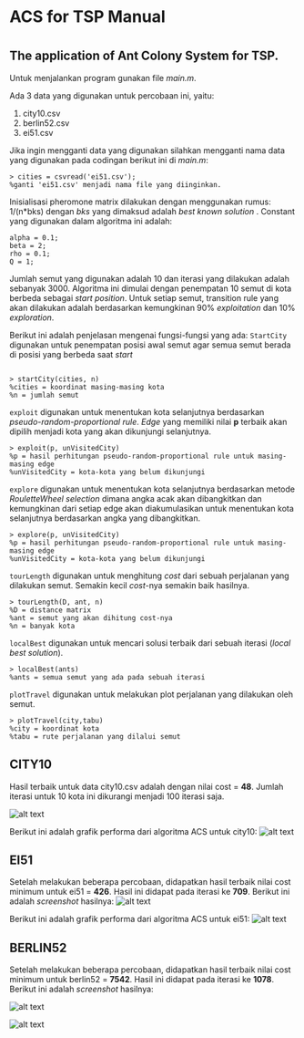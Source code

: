 #
# ACS for TSP Manual
#
## The application of Ant Colony System for TSP.

Untuk menjalankan program gunakan file *main.m*. 

Ada 3 data yang digunakan untuk percobaan ini, yaitu:
1. city10.csv
2. berlin52.csv
3. ei51.csv

Jika ingin mengganti data yang digunakan silahkan mengganti nama data yang digunakan pada codingan berikut ini di *main.m*:
```
> cities = csvread('ei51.csv'); 
%ganti 'ei51.csv' menjadi nama file yang diinginkan.
```

Inisialisasi pheromone matrix dilakukan dengan menggunakan rumus: 1/(n*bks) dengan *bks* yang dimaksud adalah *best known solution* .
Constant yang digunakan dalam algoritma ini adalah:
```
alpha = 0.1;
beta = 2;
rho = 0.1;
Q = 1;
```

Jumlah semut yang digunakan adalah 10 dan iterasi yang dilakukan adalah sebanyak 3000.
Algoritma ini dimulai dengan penempatan 10 semut di kota berbeda sebagai *start position*. Untuk setiap semut, transition rule yang akan dilakukan adalah berdasarkan kemungkinan 90% *exploitation* dan 10% *exploration*. 

Berikut ini adalah penjelasan mengenai fungsi-fungsi yang ada:
`StartCity` digunakan untuk penempatan posisi awal semut agar semua semut berada di posisi yang berbeda saat *start*
```

> startCity(cities, n)
%cities = koordinat masing-masing kota
%n = jumlah semut
```

`exploit` digunakan untuk menentukan kota selanjutnya berdasarkan *pseudo-random-proportional rule*. *Edge* yang memiliki nilai **p** terbaik akan dipilih menjadi kota yang akan dikunjungi selanjutnya.
```
> exploit(p, unVisitedCity)
%p = hasil perhitungan pseudo-random-proportional rule untuk masing-masing edge
%unVisitedCity = kota-kota yang belum dikunjungi
```
`explore` digunakan untuk menentukan kota selanjutnya berdasarkan metode *RouletteWheel selection* dimana angka acak akan dibangkitkan dan kemungkinan dari setiap edge akan diakumulasikan untuk menentukan kota selanjutnya berdasarkan angka yang dibangkitkan.
```
> explore(p, unVisitedCity)
%p = hasil perhitungan pseudo-random-proportional rule untuk masing-masing edge
%unVisitedCity = kota-kota yang belum dikunjungi
```

`tourLength` digunakan untuk menghitung *cost* dari sebuah perjalanan yang dilakukan semut. Semakin kecil *cost*-nya semakin baik hasilnya.
```
> tourLength(D, ant, n)
%D = distance matrix
%ant = semut yang akan dihitung cost-nya
%n = banyak kota
```

`localBest` digunakan untuk mencari solusi terbaik dari sebuah iterasi (*local best solution*).
```
> localBest(ants)
%ants = semua semut yang ada pada sebuah iterasi
```
`plotTravel` digunakan untuk melakukan plot perjalanan yang dilakukan oleh semut.
```
> plotTravel(city,tabu)
%city = koordinat kota
%tabu = rute perjalanan yang dilalui semut
```

## CITY10
Hasil terbaik untuk data city10.csv adalah dengan nilai cost = **48**. Jumlah iterasi untuk 10 kota ini dikurangi menjadi 100 iterasi saja.

![alt text](https://lh5.googleusercontent.com/B8B5qRlahufWmP4cvA7hkin1ioUMAUvYbx0z55vDvq4JmR2v7ay1Bty7xx6eK16kN5C5kEwAQUI4Z58=w1366-h638 "Iteration")

Berikut ini adalah grafik performa dari algoritma ACS untuk city10:
![alt text](https://lh5.googleusercontent.com/ZSrmD-yN4GbZfcnw64IeLEE8Sf5FZfFB2RMyYfeaOTvivHNZt0oTxSINIlHakLQZmF1702SCr5ET8uU=w1366-h638 "Performance")


## EI51

Setelah melakukan beberapa percobaan, didapatkan hasil terbaik nilai cost minimum untuk ei51 = **426**. Hasil ini didapat pada iterasi ke **709**. Berikut ini adalah *screenshot* hasilnya:
![alt text](https://lh3.googleusercontent.com/-gOFuIGqB2okFhy1V6ROwI7H-vQsN7IDgGmRRfSTstvJZgHvQ7mOm-aWgovhCuc2e3C4FVR0e-k45iY=w1366-h638 "Iteration")

Berikut ini adalah grafik performa dari algoritma ACS untuk ei51:
![alt text](https://lh6.googleusercontent.com/AWlEiTTUz3slF_ELl8GzUm1HmqB6N22LbSDowLNIr_AMitxNAf9cWDevtfIFcmeftRrAvU9jf-9ACQg=w1366-h638 "Performance")

## BERLIN52
Setelah melakukan beberapa percobaan, didapatkan hasil terbaik nilai cost minimum untuk berlin52 = **7542**. Hasil ini didapat pada iterasi ke **1078**. Berikut ini adalah *screenshot* hasilnya:

![alt text](https://lh6.googleusercontent.com/JO-3tUNDVlX0ODxoj3g9H9Xo3YlaC9NXelpBSn1p8pFDzxBZG-4oKuirYieano1sZAXox-KlccDY8u4=w1366-h638 "Iteration")

![alt text](https://lh3.googleusercontent.com/WTz1hkEVX-dUywur0x3Fyd03rdQEdKMvouJoO4tAvZ6P6_2g1zs75wCk0SOYNXBUUPHfYLMvCM_L1QQ=w1366-h638 "Performance")
